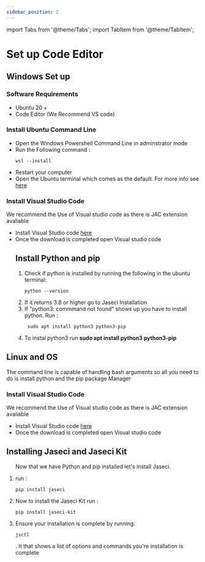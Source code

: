 ```yaml
---
sidebar_position: 2
---
```


import Tabs from '@theme/Tabs';
import TabItem from '@theme/TabItem';

# Set up Code Editor


<Tabs>
  <TabItem value="macos-and-windows-wsl" label="Windows (WSL)" default>
    <h2>Windows Set up</h2>
    <h3>Software Requirements</h3>
    <ul>
    <li>Ubuntu 20 +</li>
    <li>Code Editor (We Recommend VS code)</li>
    </ul>
    <h3>Install Ubuntu Command Line</h3>
      <ul>
    <li>Open the Windows Powershell Command Line in adminstrator mode</li>
    <li>Run the Following command :  <pre><code>wsl --install</code></pre> </li>
    <li>Restart your computer</li>
    <li>Open the Ubuntu terminal which comes as the default. For more info see <a href="https://docs.microsoft.com/en-us/windows/wsl/install">here</a></li>
    </ul>
    <h3>Install Visual Studio Code</h3>
     <p>We recommend the Use of Visual studio code as there is JAC extension avaliable</p>
    <ul>
    <li>Install Visual Studio code <a href="https://code.visualstudio.com/download">here</a></li>
    <li>Once the download is completed open Visual studio code</li>
    
<h2>Install Python and pip</h2> 
    <ol>
        <li> Check if python is installed by running the following in the ubuntu terminal: <pre><code>python --version</code></pre>   </li>
        <li> If it returns 3.8 or higher go to Jaseci Installation</li> 
        <li> If "python3: commmand not found" shows up you have to install python. Run : <pre><code> sudo apt install python3 python3-pip</code></pre></li>
        <li>To instal python3 run <strong>sudo apt install python3 python3-pip</strong></li>
        </ol>
    </ul>

  </TabItem>
  <TabItem value="linux" label="Linux">
  <h2>Linux and OS </h2>
  <p>The command line is capable of handling bash arguments so all you need to do is install python and the pip package Manager </p>
   <h3>Install Visual Studio Code</h3>
     <p>We recommend the Use of Visual studio code as there is JAC extension avaliable</p>
    <ul>
    <li>Install Visual Studio code <a href="https://code.visualstudio.com/download">here</a></li>
    <li>Once the download is completed open Visual studio code</li>
    </ul>
   
  </TabItem>
</Tabs>
      <h2>Installing Jaseci and Jaseci Kit</h2>
      <ol>
      <p>Now that we have Python and pip installed let's install Jaseci.</p>
        <li> run : <pre><code>pip install jaseci</code></pre></li>
        <li>Now to install the Jaseci Kit run : <pre><code>pip install jaseci-kit</code></pre></li>
         <li>Ensure your Installation is complete by running: <pre><code>jsctl</code></pre> . It that shows a list of options and commands you're installation is complete</li>  
    </ol>